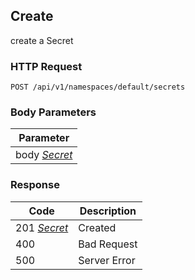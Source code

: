 Create
------
create a Secret

### HTTP Request

`POST /api/v1/namespaces/default/secrets`

### Body Parameters

| Parameter |
| --- |
| body _[Secret](index.md#secret)_ |

### Response

| Code | Description |
| --- | --- |
| 201   _[Secret](index.md#secret)_ | Created |
| 400 | Bad Request |
| 500 | Server Error |
